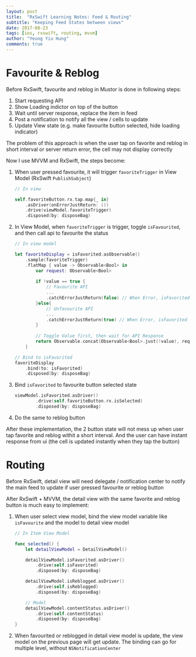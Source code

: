 ```yaml
---
layout: post 
title: 	"RxSwift Learning Notes: Feed & Routing" 
subtitle: "Keeping Feed States between views" 
date: 2017-08-23 
tags: [ios, rxswift, routing, mvvm] 
author: "Yeung Yiu Hung" 
comments: true
---
```


Favourite & Reblog
===

Before RxSwift, favourite and reblog in Mustor is done in following steps:

1. Start requesting API
2. Show Loading indictor on top of the button
3. Wait until server response, replace the item in feed
4. Post a notification to notify all the view / cells to update
5. Update View state (e.g. make favourite button selected, hide loading indicator)

The problem of this approach is when the user tap on favorite and reblog in short interval or server return error, the cell may not display correctly

Now I use MVVM and RxSwift, the steps become:

1. When user pressed favourite, it will trigger ```favoriteTrigger``` in View Model (RxSwift ```PublishSubject```)

    ```swift
    // In view

    self.favoriteButton.rx.tap.map{_ in}
        .asDriver(onErrorJustReturn: ())
        .drive(viewModel.favoriteTrigger)
        .disposed(by: disposeBag)
    ```

2. In View Model, when ```favoriteTrigger``` is trigger, toggle ```isFavourited```, and then call api to favourite the status

    ```swift
    // In view model

    let favoriteDisplay = isFavorited.asObservable()
        .sample(favoriteTrigger)
        .flatMap { value -> Observable<Bool> in
            var request: Observable<Bool>
            
            if !value == true {
                // Favourite API
                ...
                .catchErrorJustReturn(false) // When Error, isFavorited becomes false
            }else{
                // Unfavourite API
                ...
                .catchErrorJustReturn(true) // When Error, isFavorited becomes true
            }
            
            // Toggle Value first, then wait for API Response
            return Observable.concat(Observable<Bool>.just(!value), request)
        }

    // Bind to isFavorited
    favoriteDisplay
        .bind(to: isFavorited)
        .disposed(by: disposeBag)
    ```

3. Bind ```isFavorited``` to favourite button selected state

    ```swift
    viewModel.isFavorited.asDriver()
            .drive(self.favoriteButton.rx.isSelected)
            .disposed(by: disposeBag)
    ```

4. Do the same to reblog button

After these implementation, the 2 button state will not mess up when user tap favorite and reblog withit a short interval. And the user can have instant response from ui (the cell is updated instantly when they tap the button) 

Routing
===

Before RxSwift, detail view will need delegate / notification center to notify the main feed to update if user pressed favourite or reblog button

After RxSwift + MVVM, the detail view with the same favorite and reblog button is much easy to implement:

1. When user select view model, bind the view model variable like ```isFavourite``` and the model to detail view model

    ```swift
    // In Item View Model

    func selected() {
        let detailViewModel = DetailViewModel()

        detailViewModel.isFavorited.asDriver()
            .drive(self.isFavorited)
            .disposed(by: disposeBag)

        detailViewModel.isReblogged.asDriver()
            .drive(self.isReblogged)
            .disposed(by: disposeBag)

        // Model 
        detailViewModel.contentStatus.asDriver()
            .drive(self.contentStatus)
            .disposed(by: disposeBag)
    }

    ```

2. When favourited or reblogged in detail view model is update, the view model on the previous page will get update. The binding can go for multiple level, without ```NSNotificationCenter```